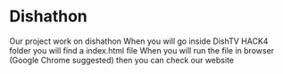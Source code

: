 # Dishathon
Our project work on dishathon
When you will go inside DishTV HACK4 folder you will find a index.html file
When you will run the file in browser (Google Chrome suggested) then you can check our website
